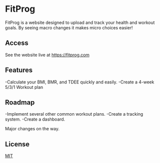 # FitProg

FitProg is a website designed to upload and track your health and workout goals.
By seeing macro changes it makes micro choices easier!

## Access

See the website live at https://fitprog.com

## Features

-Calculate your BMI, BMR, and TDEE quickly and easily.
-Create a 4-week 5/3/1 Workout plan

## Roadmap

-Implement several other common workout plans. -Create a tracking system.
-Create a dashboard.

Major changes on the way.

## License

[MIT](https://choosealicense.com/licenses/mit/)
